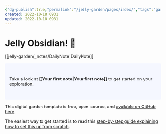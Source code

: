 ```yaml
---
{"dg-publish":true,"permalink":"/jelly-garden/pages/index/","tags":"gardenEntry","dgHomeLink":true,"dgPassFrontmatter":false,"dgShowBacklinks":false,"dgShowLocalGraph":false,"dgShowInlineTitle":false}
created: 2022-10-18 0931
updated: 2022-10-18 0931
---
```



# Jelly Obsidian! 🌱

[[jelly-garden/_notes/DailyNote|DailyNote]]
<p style="padding: 3em 1em; background: #f5f7ff; border-radius: 4px;">
  Take a look at <span style="font-weight: bold">[[Your first note|Your first note]]</span> to get started on your exploration.
</p>

This digital garden template is free, open-source, and [available on GitHub here](https://github.com/maximevaillancourt/digital-garden-jekyll-template).

The easiest way to get started is to read this [step-by-step guide explaining how to set this up from scratch](https://maximevaillancourt.com/blog/setting-up-your-own-digital-garden-with-jekyll).

<style>
  .wrapper {
    max-width: 46em;
  }
</style>
